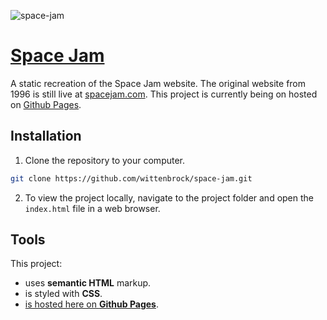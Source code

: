 ![space-jam](https://user-images.githubusercontent.com/41911653/58666302-c8d57780-82e7-11e9-8c9c-8ec65e1ae916.png)

# [Space Jam](https://wittenbrock.github.io/space-jam/)

A static recreation of the Space Jam website. The original website from 1996 is still live at [spacejam.com](https://www.spacejam.com/archive/spacejam/movie/jam.htm). This project is currently being on hosted on [Github Pages](https://wittenbrock.github.io/space-jam/).

## Installation

1. Clone the repository to your computer.

```bash
git clone https://github.com/wittenbrock/space-jam.git
```

2. To view the project locally, navigate to the project folder and open the `index.html` file in a web browser.

## Tools

This project:

* uses **semantic HTML** markup.
* is styled with **CSS**.
* [is hosted here on **Github Pages**](https://wittenbrock.github.io/space-jam/).
